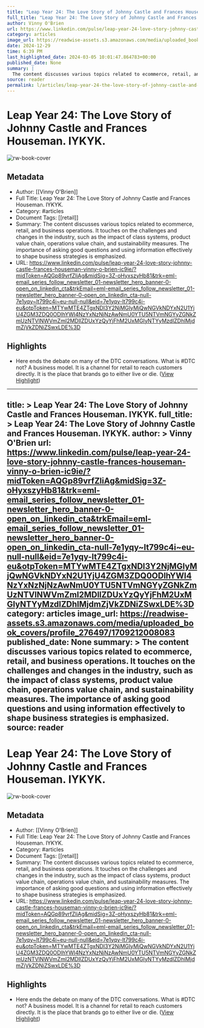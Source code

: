```yaml
---
title: "Leap Year 24: The Love Story of Johnny Castle and Frances Houseman. IYKYK."
full_title: "Leap Year 24: The Love Story of Johnny Castle and Frances Houseman. IYKYK."
author: Vinny O'Brien
url: https://www.linkedin.com/pulse/leap-year-24-love-story-johnny-castle-frances-houseman-vinny-o-brien-ic9ie/?midToken=AQGp89vrfZliAg&midSig=3Z-oHyxszyHb81&trk=eml-email_series_follow_newsletter_01-newsletter_hero_banner-0-open_on_linkedin_cta&trkEmail=eml-email_series_follow_newsletter_01-newsletter_hero_banner-0-open_on_linkedin_cta-null-7e1yqy~lt799c4i~eu-null-null&eid=7e1yqy-lt799c4i-eu&otpToken=MTYwMTE4ZTgxNDI3Y2NjMGIyMjQwNGVkNDYxN2U1YjU4ZGM3ZDQ0ODlhYWI4NzYxNzNjNzAwNmU0YTU5NTVmNGYyZGNkZmUzNTVlNWVmZmI2MDllZDUxYzQyYjFhM2UxMGIyNTYyMzdlZDhlMjdmZjVkZDNiZSwxLDE%3D
category: articles
image_url: https://readwise-assets.s3.amazonaws.com/media/uploaded_book_covers/profile_276497/1709212008083
date: 2024-12-29
time: 6:39 PM
last_highlighted_date: 2024-03-05 10:01:47.864783+00:00
published_date: None
summary: |
  The content discusses various topics related to ecommerce, retail, and business operations. It touches on the challenges and changes in the industry, such as the impact of class systems, product value chain, operations value chain, and sustainability measures. The importance of asking good questions and using information effectively to shape business strategies is emphasized.
source: reader
permalink: l/articles/leap-year-24-the-love-story-of-johnny-castle-and-frances-houseman-iykyk
---
```

# Leap Year 24: The Love Story of Johnny Castle and Frances Houseman. IYKYK.

![rw-book-cover](https://readwise-assets.s3.amazonaws.com/media/uploaded_book_covers/profile_276497/1709212008083)

## Metadata
- Author: [[Vinny O'Brien]]
- Full Title: Leap Year 24: The Love Story of Johnny Castle and Frances Houseman. IYKYK.
- Category: #articles
- Document Tags: [[retail]] 
- Summary: The content discusses various topics related to ecommerce, retail, and business operations. It touches on the challenges and changes in the industry, such as the impact of class systems, product value chain, operations value chain, and sustainability measures. The importance of asking good questions and using information effectively to shape business strategies is emphasized.
- URL: https://www.linkedin.com/pulse/leap-year-24-love-story-johnny-castle-frances-houseman-vinny-o-brien-ic9ie/?midToken=AQGp89vrfZliAg&midSig=3Z-oHyxszyHb81&trk=eml-email_series_follow_newsletter_01-newsletter_hero_banner-0-open_on_linkedin_cta&trkEmail=eml-email_series_follow_newsletter_01-newsletter_hero_banner-0-open_on_linkedin_cta-null-7e1yqy~lt799c4i~eu-null-null&eid=7e1yqy-lt799c4i-eu&otpToken=MTYwMTE4ZTgxNDI3Y2NjMGIyMjQwNGVkNDYxN2U1YjU4ZGM3ZDQ0ODlhYWI4NzYxNzNjNzAwNmU0YTU5NTVmNGYyZGNkZmUzNTVlNWVmZmI2MDllZDUxYzQyYjFhM2UxMGIyNTYyMzdlZDhlMjdmZjVkZDNiZSwxLDE%3D

## Highlights
- Here ends the debate on many of the DTC conversations. What is #DTC not? A business model. It is a channel for retail to reach customers directly. It is the place that brands go to either live or die. ([View Highlight](https://read.readwise.io/read/01hr70zspk7x9w321sws19hycp))


---
title: >
  Leap Year 24: The Love Story of Johnny Castle and Frances Houseman. IYKYK.
full_title: >
  Leap Year 24: The Love Story of Johnny Castle and Frances Houseman. IYKYK.
author: >
  Vinny O'Brien
url: https://www.linkedin.com/pulse/leap-year-24-love-story-johnny-castle-frances-houseman-vinny-o-brien-ic9ie/?midToken=AQGp89vrfZliAg&midSig=3Z-oHyxszyHb81&trk=eml-email_series_follow_newsletter_01-newsletter_hero_banner-0-open_on_linkedin_cta&trkEmail=eml-email_series_follow_newsletter_01-newsletter_hero_banner-0-open_on_linkedin_cta-null-7e1yqy~lt799c4i~eu-null-null&eid=7e1yqy-lt799c4i-eu&otpToken=MTYwMTE4ZTgxNDI3Y2NjMGIyMjQwNGVkNDYxN2U1YjU4ZGM3ZDQ0ODlhYWI4NzYxNzNjNzAwNmU0YTU5NTVmNGYyZGNkZmUzNTVlNWVmZmI2MDllZDUxYzQyYjFhM2UxMGIyNTYyMzdlZDhlMjdmZjVkZDNiZSwxLDE%3D
category: articles
image_url: https://readwise-assets.s3.amazonaws.com/media/uploaded_book_covers/profile_276497/1709212008083
published_date: None
summary: >
  The content discusses various topics related to ecommerce, retail, and business operations. It touches on the challenges and changes in the industry, such as the impact of class systems, product value chain, operations value chain, and sustainability measures. The importance of asking good questions and using information effectively to shape business strategies is emphasized.
source: reader
---
# Leap Year 24: The Love Story of Johnny Castle and Frances Houseman. IYKYK.

![rw-book-cover](https://readwise-assets.s3.amazonaws.com/media/uploaded_book_covers/profile_276497/1709212008083)

## Metadata
- Author: [[Vinny O'Brien]]
- Full Title: Leap Year 24: The Love Story of Johnny Castle and Frances Houseman. IYKYK.
- Category: #articles
- Document Tags: [[retail]] 
- Summary: The content discusses various topics related to ecommerce, retail, and business operations. It touches on the challenges and changes in the industry, such as the impact of class systems, product value chain, operations value chain, and sustainability measures. The importance of asking good questions and using information effectively to shape business strategies is emphasized.
- URL: https://www.linkedin.com/pulse/leap-year-24-love-story-johnny-castle-frances-houseman-vinny-o-brien-ic9ie/?midToken=AQGp89vrfZliAg&midSig=3Z-oHyxszyHb81&trk=eml-email_series_follow_newsletter_01-newsletter_hero_banner-0-open_on_linkedin_cta&trkEmail=eml-email_series_follow_newsletter_01-newsletter_hero_banner-0-open_on_linkedin_cta-null-7e1yqy~lt799c4i~eu-null-null&eid=7e1yqy-lt799c4i-eu&otpToken=MTYwMTE4ZTgxNDI3Y2NjMGIyMjQwNGVkNDYxN2U1YjU4ZGM3ZDQ0ODlhYWI4NzYxNzNjNzAwNmU0YTU5NTVmNGYyZGNkZmUzNTVlNWVmZmI2MDllZDUxYzQyYjFhM2UxMGIyNTYyMzdlZDhlMjdmZjVkZDNiZSwxLDE%3D

## Highlights
- Here ends the debate on many of the DTC conversations. What is #DTC not? A business model. It is a channel for retail to reach customers directly. It is the place that brands go to either live or die. ([View Highlight](https://read.readwise.io/read/01hr70zspk7x9w321sws19hycp))



